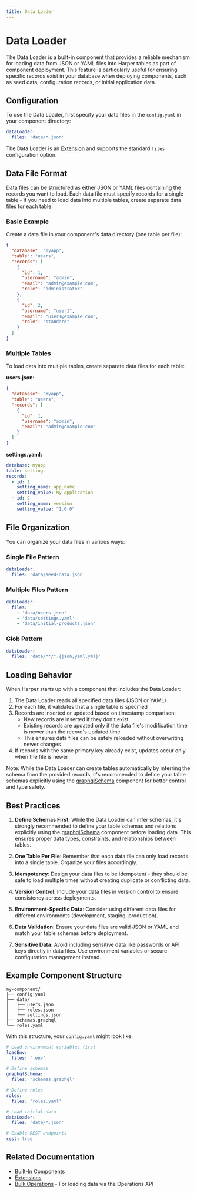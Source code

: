 ```yaml
---
title: Data Loader
---
```


# Data Loader

The Data Loader is a built-in component that provides a reliable mechanism for loading data from JSON or YAML files into Harper tables as part of component deployment. This feature is particularly useful for ensuring specific records exist in your database when deploying components, such as seed data, configuration records, or initial application data.

## Configuration

To use the Data Loader, first specify your data files in the `config.yaml` in your component directory:

```yaml
dataLoader:
  files: 'data/*.json'
```

The Data Loader is an [Extension](../../technical-details/reference/components#extensions) and supports the standard `files` configuration option.

## Data File Format

Data files can be structured as either JSON or YAML files containing the records you want to load. Each data file must specify records for a single table - if you need to load data into multiple tables, create separate data files for each table.

### Basic Example

Create a data file in your component's data directory (one table per file):

```json
{
  "database": "myapp",
  "table": "users",
  "records": [
    {
      "id": 1,
      "username": "admin",
      "email": "admin@example.com",
      "role": "administrator"
    },
    {
      "id": 2,
      "username": "user1",
      "email": "user1@example.com",
      "role": "standard"
    }
  ]
}
```

### Multiple Tables

To load data into multiple tables, create separate data files for each table:

**users.json:**
```json
{
  "database": "myapp",
  "table": "users",
  "records": [
    {
      "id": 1,
      "username": "admin",
      "email": "admin@example.com"
    }
  ]
}
```

**settings.yaml:**
```yaml
database: myapp
table: settings
records:
  - id: 1
    setting_name: app_name
    setting_value: My Application
  - id: 2
    setting_name: version
    setting_value: "1.0.0"
```

## File Organization

You can organize your data files in various ways:

### Single File Pattern
```yaml
dataLoader:
  files: 'data/seed-data.json'
```

### Multiple Files Pattern
```yaml
dataLoader:
  files: 
    - 'data/users.json'
    - 'data/settings.yaml'
    - 'data/initial-products.json'
```

### Glob Pattern
```yaml
dataLoader:
  files: 'data/**/*.{json,yaml,yml}'
```

## Loading Behavior

When Harper starts up with a component that includes the Data Loader:

1. The Data Loader reads all specified data files (JSON or YAML)
1. For each file, it validates that a single table is specified
1. Records are inserted or updated based on timestamp comparison:
   - New records are inserted if they don't exist
   - Existing records are updated only if the data file's modification time is newer than the record's updated time
   - This ensures data files can be safely reloaded without overwriting newer changes
1. If records with the same primary key already exist, updates occur only when the file is newer

Note: While the Data Loader can create tables automatically by inferring the schema from the provided records, it's recommended to define your table schemas explicitly using the [graphqlSchema](../applications/defining-schemas) component for better control and type safety.

## Best Practices

1. **Define Schemas First**: While the Data Loader can infer schemas, it's strongly recommended to define your table schemas and relations explicitly using the [graphqlSchema](../applications/defining-schemas) component before loading data. This ensures proper data types, constraints, and relationships between tables.

1. **One Table Per File**: Remember that each data file can only load records into a single table. Organize your files accordingly.

1. **Idempotency**: Design your data files to be idempotent - they should be safe to load multiple times without creating duplicate or conflicting data.

1. **Version Control**: Include your data files in version control to ensure consistency across deployments.

1. **Environment-Specific Data**: Consider using different data files for different environments (development, staging, production).

1. **Data Validation**: Ensure your data files are valid JSON or YAML and match your table schemas before deployment.

1. **Sensitive Data**: Avoid including sensitive data like passwords or API keys directly in data files. Use environment variables or secure configuration management instead.

## Example Component Structure

```
my-component/
├── config.yaml
├── data/
│   ├── users.json
│   ├── roles.json
│   └── settings.json
├── schemas.graphql
└── roles.yaml
```

With this structure, your `config.yaml` might look like:

```yaml
# Load environment variables first
loadEnv:
  files: '.env'

# Define schemas
graphqlSchema:
  files: 'schemas.graphql'

# Define roles
roles:
  files: 'roles.yaml'

# Load initial data
dataLoader:
  files: 'data/*.json'

# Enable REST endpoints
rest: true
```

## Related Documentation

- [Built-In Components](../../technical-details/reference/components/built-in-extensions)
- [Extensions](../../technical-details/reference/components/extensions)
- [Bulk Operations](../operations-api/bulk-operations) - For loading data via the Operations API